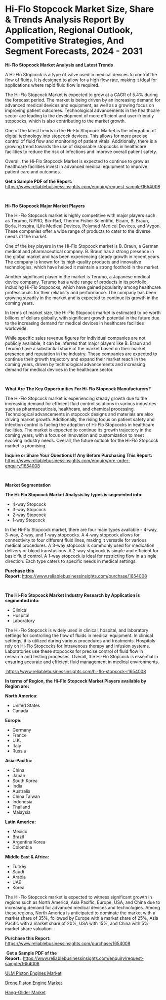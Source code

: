 <p><h1>Hi-Flo Stopcock Market Size, Share & Trends Analysis Report By Application, Regional Outlook, Competitive Strategies, And Segment Forecasts, 2024 - 2031</h1></p><p><strong>Hi-Flo Stopcock Market Analysis and Latest Trends</strong></p>
<p><p>A Hi-Flo Stopcock is a type of valve used in medical devices to control the flow of fluids. It is designed to allow for a high flow rate, making it ideal for applications where rapid fluid flow is required. </p><p>The Hi-Flo Stopcock Market is expected to grow at a CAGR of 5.4% during the forecast period. The market is being driven by an increasing demand for advanced medical devices and equipment, as well as a growing focus on improving patient outcomes. Technological advancements in the healthcare sector are leading to the development of more efficient and user-friendly stopcocks, which is also contributing to the market growth.</p><p>One of the latest trends in the Hi-Flo Stopcock Market is the integration of digital technology into stopcock devices. This allows for more precise control of fluid flow and monitoring of patient vitals. Additionally, there is a growing trend towards the use of disposable stopcocks in healthcare facilities to reduce the risk of infections and improve overall patient safety.</p><p>Overall, the Hi-Flo Stopcock Market is expected to continue to grow as healthcare facilities invest in advanced medical equipment to improve patient care and outcomes.</p></p>
<p><strong>Get a Sample PDF of the Report:&nbsp;</strong> <a href="https://www.reliablebusinessinsights.com/enquiry/request-sample/1654008">https://www.reliablebusinessinsights.com/enquiry/request-sample/1654008</a></p>
<p>&nbsp;</p>
<p><strong>Hi-Flo Stopcock Major Market Players</strong></p>
<p><p>The Hi-Flo Stopcock market is highly competitive with major players such as Terumo, NIPRO, Bio-Rad, Thermo Fisher Scientific, Elcam, B. Braun, Borla, Hospira, iLife Medical Devices, Polymed Medical Devices, and Vygon. These companies offer a wide range of products to cater to the diverse needs of the market.</p><p>One of the key players in the Hi-Flo Stopcock market is B. Braun, a German medical and pharmaceutical company. B. Braun has a strong presence in the global market and has been experiencing steady growth in recent years. The company is known for its high-quality products and innovative technologies, which have helped it maintain a strong foothold in the market.</p><p>Another significant player in the market is Terumo, a Japanese medical device company. Terumo has a wide range of products in its portfolio, including Hi-Flo Stopcocks, which have gained popularity among healthcare professionals for their reliability and performance. The company has been growing steadily in the market and is expected to continue its growth in the coming years.</p><p>In terms of market size, the Hi-Flo Stopcock market is estimated to be worth billions of dollars globally, with significant growth potential in the future due to the increasing demand for medical devices in healthcare facilities worldwide.</p><p>While specific sales revenue figures for individual companies are not publicly available, it can be inferred that major players like B. Braun and Terumo have a substantial share of the market based on their market presence and reputation in the industry. These companies are expected to continue their growth trajectory and expand their market reach in the coming years, driven by technological advancements and increasing demand for medical devices in the healthcare sector.</p></p>
<p>&nbsp;</p>
<p><strong>What Are The Key Opportunities For Hi-Flo Stopcock Manufacturers?</strong></p>
<p><p>The Hi-Flo Stopcock market is experiencing steady growth due to the increasing demand for efficient fluid control solutions in various industries such as pharmaceuticals, healthcare, and chemical processing. Technological advancements in stopcock designs and materials are also driving market growth. Additionally, the rising focus on patient safety and infection control is fueling the adoption of Hi-Flo Stopcocks in healthcare facilities. The market is expected to continue its growth trajectory in the coming years, with a focus on innovation and customization to meet evolving industry needs. Overall, the future outlook for the Hi-Flo Stopcock market is promising.</p></p>
<p><strong>Inquire or Share Your Questions If Any Before Purchasing This Report:</strong> <a href="https://www.reliablebusinessinsights.com/enquiry/pre-order-enquiry/1654008">https://www.reliablebusinessinsights.com/enquiry/pre-order-enquiry/1654008</a></p>
<p>&nbsp;</p>
<p><strong>Market Segmentation</strong></p>
<p><strong>The Hi-Flo Stopcock Market Analysis by types is segmented into:</strong></p>
<p><ul><li>4-way Stopcock</li><li>3-way Stopcock</li><li>2-way Stopcock</li><li>1-way Stopcock</li></ul></p>
<p><p>In the Hi-Flo Stopcock market, there are four main types available - 4-way, 3-way, 2-way, and 1-way stopcocks. A 4-way stopcock allows for connectivity to four different fluid lines, making it versatile for various medical procedures. A 3-way stopcock is commonly used for medication delivery or blood transfusions. A 2-way stopcock is simple and efficient for basic fluid control. A 1-way stopcock is ideal for restricting flow in a single direction. Each type caters to specific needs in medical settings.</p></p>
<p><strong>Purchase this Report:&nbsp;</strong><a href="https://www.reliablebusinessinsights.com/purchase/1654008">https://www.reliablebusinessinsights.com/purchase/1654008</a></p>
<p>&nbsp;</p>
<p><strong>The Hi-Flo Stopcock Market Industry Research by Application is segmented into:</strong></p>
<p><ul><li>Clinical</li><li>Hospital</li><li>Laboratory</li></ul></p>
<p><p>The Hi-Flo Stopcock is widely used in clinical, hospital, and laboratory settings for controlling the flow of fluids in medical equipment. In clinical settings, it is utilized during various procedures and treatments. Hospitals rely on Hi-Flo Stopcocks for intravenous therapy and infusion systems. Laboratories use these stopcocks for precise control of fluid flow in research and testing processes. Overall, the Hi-Flo Stopcock is essential in ensuring accurate and efficient fluid management in medical environments.</p></p>
<p><a href="https://www.reliablebusinessinsights.com/hi-flo-stopcock-r1654008">&nbsp;https://www.reliablebusinessinsights.com/hi-flo-stopcock-r1654008</a></p>
<p><strong>In terms of Region, the Hi-Flo Stopcock Market Players available by Region are:</strong></p>
<p>
    <p> <strong> North America: </strong>
        <ul>
            <li>United States</li>
            <li>Canada</li>
        </ul>
        </p> 
    <p> <strong> Europe: </strong>
        <ul>
            <li>Germany</li>
            <li>France</li>
            <li>U.K.</li>
            <li>Italy</li>
            <li>Russia</li>
        </ul>
        </p> 
    <p> <strong> Asia-Pacific: </strong>
        <ul>
            <li>China</li>
            <li>Japan</li>
            <li>South Korea</li>
            <li>India</li>
            <li>Australia</li>
            <li>China Taiwan</li>
            <li>Indonesia</li>
            <li>Thailand</li>
            <li>Malaysia</li>
        </ul>
        </p> 
    <p> <strong> Latin America: </strong>
        <ul>
            <li>Mexico</li>
            <li>Brazil</li>
            <li>Argentina Korea</li>
            <li>Colombia</li>
        </ul>
        </p> 
    <p> <strong> Middle East & Africa: </strong>
        <ul>
            <li>Turkey</li>
            <li>Saudi</li>
            <li>Arabia</li>
            <li>UAE</li>
            <li>Korea</li>
        </ul>
    </p>
    </p>
<p><p>The Hi-Flo Stopcock market is expected to witness significant growth in regions such as North America, Asia Pacific, Europe, USA, and China due to increasing demand for advanced medical devices and technologies. Among these regions, North America is anticipated to dominate the market with a market share of 35%, followed by Europe with a market share of 25%, Asia Pacific with a market share of 20%, USA with 15%, and China with 5% market share valuation.</p></p>
<p><strong>Purchase this Report: </strong><a href="https://www.reliablebusinessinsights.com/purchase/1654008">https://www.reliablebusinessinsights.com/purchase/1654008</a></p>
<p>&nbsp;<strong>Get a Sample PDF of the Report:&nbsp;&nbsp;</strong><a href="https://www.reliablebusinessinsights.com/enquiry/request-sample/1654008">https://www.reliablebusinessinsights.com/enquiry/request-sample/1654008</a></p>
<p><strong></strong></p>
<p><p><a href="https://github.com/joannesouthgate/Market-Research-Report-List-4/blob/main/ulm-piston-engines-market.md">ULM Piston Engines Market</a></p><p><a href="https://github.com/gamblestampleyjenny50m5sl6/Market-Research-Report-List-3/blob/main/drone-piston-engine-market.md">Drone Piston Engine Market</a></p><p><a href="https://github.com/wwwkeltoum/Market-Research-Report-List-4/blob/main/hang-glider-market.md">Hang-Glider Market</a></p></p>